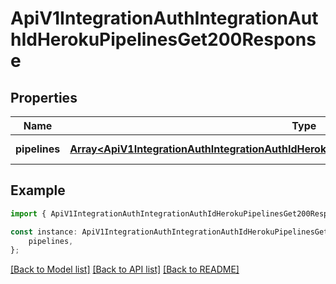 # ApiV1IntegrationAuthIntegrationAuthIdHerokuPipelinesGet200Response


## Properties

Name | Type | Description | Notes
------------ | ------------- | ------------- | -------------
**pipelines** | [**Array&lt;ApiV1IntegrationAuthIntegrationAuthIdHerokuPipelinesGet200ResponsePipelinesInner&gt;**](ApiV1IntegrationAuthIntegrationAuthIdHerokuPipelinesGet200ResponsePipelinesInner.md) |  | [default to undefined]

## Example

```typescript
import { ApiV1IntegrationAuthIntegrationAuthIdHerokuPipelinesGet200Response } from './api';

const instance: ApiV1IntegrationAuthIntegrationAuthIdHerokuPipelinesGet200Response = {
    pipelines,
};
```

[[Back to Model list]](../README.md#documentation-for-models) [[Back to API list]](../README.md#documentation-for-api-endpoints) [[Back to README]](../README.md)
